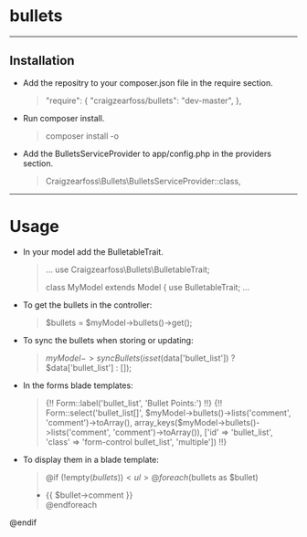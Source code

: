 # bullets

---

## Installation

* Add the repositry to your composer.json file in the require section.
    > "require": {
    >     "craigzearfoss/bullets": "dev-master",
    > },

* Run composer install.
    > composer install -o

* Add the BulletsServiceProvider to app/config.php in the providers section.
    >   Craigzearfoss\Bullets\BulletsServiceProvider::class,


---

# Usage

* In your model add the BulletableTrait.
    > ...
    > use Craigzearfoss\Bullets\BulletableTrait;
    >
    > class MyModel extends Model
    > {
    >     use BulletableTrait;
    > ...

* To get the bullets in the controller:
    > $bullets = $myModel->bullets()->get();

* To sync the bullets when storing or updating:
    > $myModel->syncBullets(isset($data['bullet_list']) ? $data['bullet_list'] : []);

* In the forms blade templates:
    > <div class="form-group">
    >    {!! Form::label('bullet_list', 'Bullet Points:') !!}
    >   {!! Form::select('bullet_list[]', $myModel->bullets()->lists('comment', 'comment')->toArray(), array_keys($myModel->bullets()->lists('comment', 'comment')->toArray()), ['id' => 'bullet_list', 'class' => 'form-control bullet_list', 'multiple']) !!}
    > </div>

* To display them in a blade template:
    > @if (!empty($bullets))
    >     <ul>
    >         @foreach($bullets as $bullet)
    >             <li>{{ $bullet->comment }}</li>
    >         @endforeach
    >     </ul>
    > @endif
